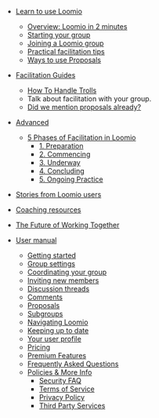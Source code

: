 * [Learn to use Loomio](beginner/index.md)
  * [Overview: Loomio in 2 minutes](beginner/overview.md)
  * [Starting your group](beginner/getting_started.md)
  * [Joining a Loomio group](beginner/joining_a_group.md)
  * [Practical facilitation tips](beginner/discussions.md)
  * [Ways to use Proposals](beginner/proposals.md)

* [Facilitation Guides](intermediate/index.md)
  * [How To Handle Trolls](intermediate/trolls.md)
  * Talk about facilitation with your group.
  * [Did we mention proposals already?](intermediate/proposals_are_usually_the_answer.md)

* [Advanced](advanced/index.md)
  <!-- * Enspiral Practices
    * [Taking notes at a meeting](facilitation/taking_notes.md)
    * [Hosting a meeting with local and remote people](facilittion/hosting_a_meeting.md)
    * [Start with a check-in]()
    * [Have retrospectives]()
    * [Iterate your processes together]() -->

  * [5 Phases of Facilitation in Loomio](five_phases_of_facilitation/index.md)
    * [1. Preparation](five_phases_of_facilitation/preparation.md)
    * [2. Commencing](five_phases_of_facilitation/commencing.md)
    * [3. Underway](five_phases_of_facilitation/underway.md)
    * [4. Concluding](five_phases_of_facilitation/concluding.md)
    * [5. Ongoing Practice](five_phases_of_facilitation/ongoing_practice.md)
* [Stories from Loomio users](humans_of_loomio.md)
* [Coaching resources](coaching_resources.md)
* [The Future of Working Together](future_of_work.md)
* [User manual](user_manual.md)
  * [Getting started](user_manual/getting_started.md)
  * [Group settings](user_manual/group_settings.md)
  * [Coordinating your group](user_manual/coordinating_your_group.md)
  * [Inviting new members](user_manual/inviting_new_members.md)
  * [Discussion threads](user_manual/discussion_threads.md)
  * [Comments](user_manual/comments.md)
  * [Proposals](user_manual/proposals.md)
  * [Subgroups](user_manual/subgroups.md)
  * [Navigating Loomio](user_manual/reading_loomio.md)
  * [Keeping up to date](user_manual/keeping_up_to_date.md)
  * [Your user profile](user_manual/your_user_profile.md)
  * [Pricing](user_manual/pricing.md)
  * [Premium Features](user_manual/premium_features.md)
  * [Frequently Asked Questions](user_manual/frequently_asked_questions.md)
  * [Policies & More Info](user_manual/policies.md)
     * [Security FAQ](user_manual/security_privacy.md)
     * [Terms of Service](user_manual/terms_of_service.md)
     * [Privacy Policy](user_manual/privacy_policy.md)
     * [Third Party Services](user_manual/third_party_services.md)
